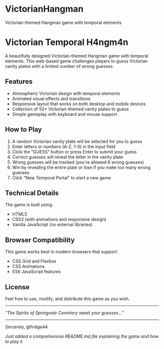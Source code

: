 # VictorianHangman
Victorian-themed Hangman game with temporal elements

# Victorian Temporal H4ngm4n

A beautifully designed Victorian-themed Hangman game with temporal elements. This web-based game challenges players to guess Victorian vanity plates with a limited number of wrong guesses.

## Features

- Atmospheric Victorian design with temporal elements
- Animated visual effects and transitions
- Responsive layout that works on both desktop and mobile devices
- Collection of 50+ Victorian-themed vanity plates to guess
- Simple gameplay with keyboard and mouse support

## How to Play

1. A random Victorian vanity plate will be selected for you to guess
2. Enter letters or numbers (A-Z, 1-0) in the input field
3. Click the "GUESS" button or press Enter to submit your guess
4. Correct guesses will reveal the letter in the vanity plate
5. Wrong guesses will be tracked (you're allowed 6 wrong guesses)
6. Win by revealing the entire plate or lose if you make too many wrong guesses
7. Click "New Temporal Portal" to start a new game

## Technical Details

The game is built using:
- HTML5
- CSS3 (with animations and responsive design)
- Vanilla JavaScript (no external libraries)

## Browser Compatibility

This game works best in modern browsers that support:
- CSS Grid and Flexbox
- CSS Animations
- ES6 JavaScript features

## License

Feel free to use, modify, and distribute this game as you wish.

---

*"The Spirits of Springvale Cemetery await your guesses..."*

---

Sincerely,
@fridge44

*Just added a comprehensive README.md file explaining the game and how to play it*
